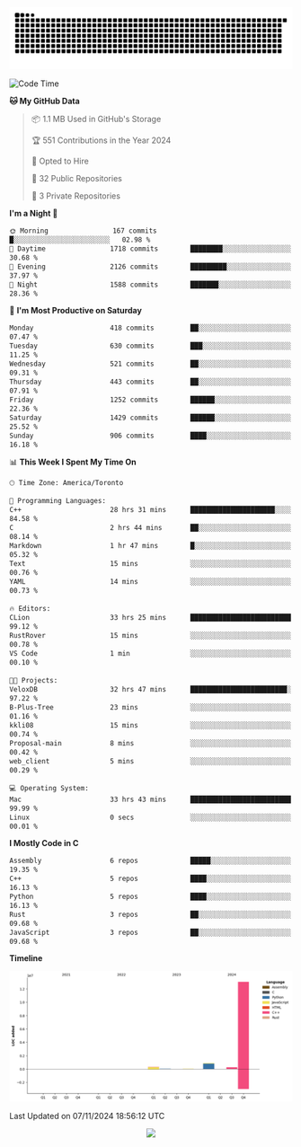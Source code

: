 <picture>
  <source media="(prefers-color-scheme: dark)" srcset="https://raw.githubusercontent.com/kkli08/kkli08/output/github-contribution-grid-snake-dark.svg">
  <source media="(prefers-color-scheme: light)" srcset="https://raw.githubusercontent.com/kkli08/kkli08/output/github-contribution-grid-snake.svg">
  <img alt="github contribution grid snake animation" src="https://raw.githubusercontent.com/kkli08/kkli08/output/github-contribution-grid-snake.svg">
</picture>


<!--START_SECTION:waka-->
![Code Time](http://img.shields.io/badge/Code%20Time-82%20hrs%2018%20mins-blue)

**🐱 My GitHub Data** 

> 📦 1.1 MB Used in GitHub's Storage 
 > 
> 🏆 551 Contributions in the Year 2024
 > 
> 💼 Opted to Hire
 > 
> 📜 32 Public Repositories 
 > 
> 🔑 3 Private Repositories 
 > 
**I'm a Night 🦉** 

```text
🌞 Morning                167 commits         █░░░░░░░░░░░░░░░░░░░░░░░░   02.98 % 
🌆 Daytime                1718 commits        ████████░░░░░░░░░░░░░░░░░   30.68 % 
🌃 Evening                2126 commits        █████████░░░░░░░░░░░░░░░░   37.97 % 
🌙 Night                  1588 commits        ███████░░░░░░░░░░░░░░░░░░   28.36 % 
```
📅 **I'm Most Productive on Saturday** 

```text
Monday                   418 commits         ██░░░░░░░░░░░░░░░░░░░░░░░   07.47 % 
Tuesday                  630 commits         ███░░░░░░░░░░░░░░░░░░░░░░   11.25 % 
Wednesday                521 commits         ██░░░░░░░░░░░░░░░░░░░░░░░   09.31 % 
Thursday                 443 commits         ██░░░░░░░░░░░░░░░░░░░░░░░   07.91 % 
Friday                   1252 commits        ██████░░░░░░░░░░░░░░░░░░░   22.36 % 
Saturday                 1429 commits        ██████░░░░░░░░░░░░░░░░░░░   25.52 % 
Sunday                   906 commits         ████░░░░░░░░░░░░░░░░░░░░░   16.18 % 
```


📊 **This Week I Spent My Time On** 

```text
🕑︎ Time Zone: America/Toronto

💬 Programming Languages: 
C++                      28 hrs 31 mins      █████████████████████░░░░   84.58 % 
C                        2 hrs 44 mins       ██░░░░░░░░░░░░░░░░░░░░░░░   08.14 % 
Markdown                 1 hr 47 mins        █░░░░░░░░░░░░░░░░░░░░░░░░   05.32 % 
Text                     15 mins             ░░░░░░░░░░░░░░░░░░░░░░░░░   00.76 % 
YAML                     14 mins             ░░░░░░░░░░░░░░░░░░░░░░░░░   00.73 % 

🔥 Editors: 
CLion                    33 hrs 25 mins      █████████████████████████   99.12 % 
RustRover                15 mins             ░░░░░░░░░░░░░░░░░░░░░░░░░   00.78 % 
VS Code                  1 min               ░░░░░░░░░░░░░░░░░░░░░░░░░   00.10 % 

🐱‍💻 Projects: 
VeloxDB                  32 hrs 47 mins      ████████████████████████░   97.22 % 
B-Plus-Tree              23 mins             ░░░░░░░░░░░░░░░░░░░░░░░░░   01.16 % 
kkli08                   15 mins             ░░░░░░░░░░░░░░░░░░░░░░░░░   00.74 % 
Proposal-main            8 mins              ░░░░░░░░░░░░░░░░░░░░░░░░░   00.42 % 
web_client               5 mins              ░░░░░░░░░░░░░░░░░░░░░░░░░   00.29 % 

💻 Operating System: 
Mac                      33 hrs 43 mins      █████████████████████████   99.99 % 
Linux                    0 secs              ░░░░░░░░░░░░░░░░░░░░░░░░░   00.01 % 
```

**I Mostly Code in C** 

```text
Assembly                 6 repos             █████░░░░░░░░░░░░░░░░░░░░   19.35 % 
C++                      5 repos             ████░░░░░░░░░░░░░░░░░░░░░   16.13 % 
Python                   5 repos             ████░░░░░░░░░░░░░░░░░░░░░   16.13 % 
Rust                     3 repos             ██░░░░░░░░░░░░░░░░░░░░░░░   09.68 % 
JavaScript               3 repos             ██░░░░░░░░░░░░░░░░░░░░░░░   09.68 % 
```



**Timeline**

![Lines of Code chart](https://raw.githubusercontent.com/kkli08/kkli08/main/assets/bar_graph.png)


 Last Updated on 07/11/2024 18:56:12 UTC
<!--END_SECTION:waka-->


<div align="center">
    <img  src="https://github-readme-streak-stats.herokuapp.com/?user=kkli08&theme=cobalt" />
</div>

<br/>
<br/>
<br/>
